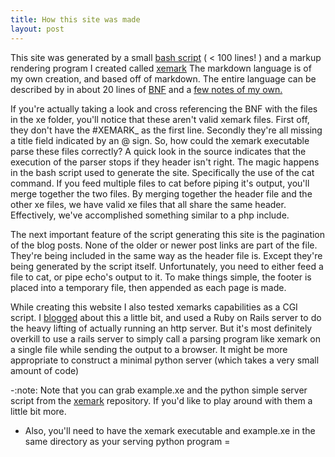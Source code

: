 ```yaml
---
title: How this site was made
layout: post
---
```



This site was generated by a small [bash script] ( < 100 lines! ) and a markup rendering program I created called [xemark]  The markdown language is of my own creation, and based off of markdown. The entire language can be described by in about 20 lines of [BNF] and a [few notes of my own.]


If you're actually taking a look and cross referencing the BNF with the files in the xe folder, you'll notice that these aren't valid xemark files. First off, they don't have the #XEMARK_<number> as the first line. Secondly they're all missing a title field indicated by an @ sign. So, how could the xemark executable parse these files correctly? A quick look in the source indicates that the execution of the parser stops if they header isn't right. The magic happens in the bash script used to generate the site. Specifically the use of the cat command. If you feed multiple files to cat before piping it's output, you'll merge together the two files. By merging together the header file and the other xe files, we have valid xe files that all share the same header. Effectively, we've accomplished something similar to a php include.


The next important feature of the script generating this site is the pagination of the blog posts. None of the older or newer post links are part of the file. They're being included in the same way as the header file is. Except they're being generated by the script itself. Unfortunately, you need to either feed a file to cat, or pipe echo's output to it. To make things simple, the footer is placed into a temporary file, then appended as each page is made.

While creating this website I also tested xemarks capabilities as a CGI script. I [blogged] about this a little bit, and used a Ruby on Rails server to do the heavy lifting of actually running an http server. But it's most definitely overkill to use a rails server to simply call a parsing program like xemark on a single file while sending the output to a browser. It might be more appropriate to construct a minimal python server (which takes a very small amount of code)


 <script src="https://gist.github.com/EJEHardenberg/6085477.js"></script>

-:note: Note that you can grab example.xe and the python simple server script from the [xemark] repository. If you'd like to play around with them a little bit more.
- Also, you'll need to have the xemark executable and example.xe in the same directory as your serving python program
=

[bash script]:https://github.com/EJEHardenberg/EJEHardenberg.github.io/blob/master/generate_site
[xemark]:https://github.com/EJEHardenberg/xemark
[BNF]:https://en.wikipedia.org/wiki/Backus%E2%80%93Naur_Form
[few notes of my own.]:https://github.com/EJEHardenberg/xemark/blob/master/Grammar.xemark
[blogged]:http://ethaneldridgecs.blogspot.com/2013/07/frankencode-with-rails-and-xemark.html